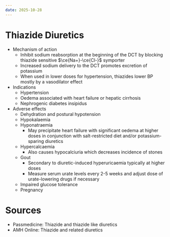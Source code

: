 ```yaml
---
date: 2025-10-28
---
```

# Thiazide Diuretics
- Mechanism of action
	- Inhibit sodium reabsorption at the beginning of the DCT by blocking thiazide sensitive $\ce{Na+}-\ce{Cl-}$ symporter
	- Increased sodium delivery to the DCT promotes excretion of potassium
	- When used in lower doses for hypertension, thiazides lower BP mostly by a vasodilator effect
- Indications
	- Hypertension
	- Oedema associated with heart failure or hepatic cirrhosis
	- Nephrogenic diabetes insipidus
- Adverse effects
	- Dehydration and postural hypotension
	- Hypokalaemia
	- Hyponatraemia
		- May precipitate heart failure with significant oedema at higher doses in conjunction with salt-restricted diet and/or potassium-sparing diuretics
	- Hypercalcaemia
		- Also causes hypocalciuria which decreases incidence of stones
	- Gout
		- Secondary to diuretic-induced hyperuricaemia typically at higher doses
		- Measure serum urate levels every 2-5 weeks and adjust dose of urate-lowering drugs if necessary
	- Impaired glucose tolerance
	- Pregnancy
# Sources
- Passmedicine: Thiazide and thiazide like diuretics
- AMH Online: Thiazide and related diuretics
